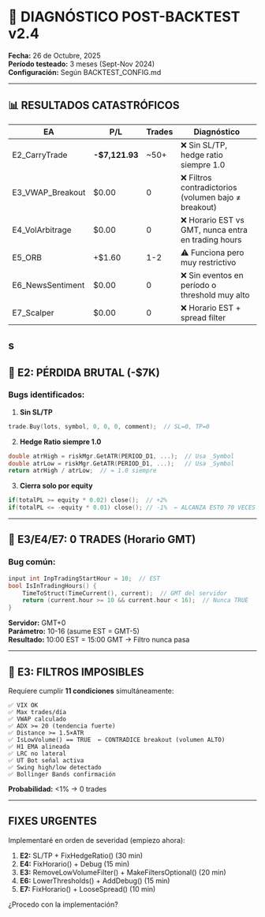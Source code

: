 # 🚨 DIAGNÓSTICO POST-BACKTEST v2.4

**Fecha:** 26 de Octubre, 2025  
**Período testeado:** 3 meses (Sept-Nov 2024)  
**Configuración:** Según BACKTEST_CONFIG.md

---

## 📊 RESULTADOS CATASTRÓFICOS

| EA | P/L | Trades | Diagnóstico |
|----|-----|--------|-------------|
| E2_CarryTrade | **-$7,121.93** | ~50+ | ❌ Sin SL/TP, hedge ratio siempre 1.0 |
| E3_VWAP_Breakout | $0.00 | 0 | ❌ Filtros contradictorios (volumen bajo ≠ breakout) |
| E4_VolArbitrage | $0.00 | 0 | ❌ Horario EST vs GMT, nunca entra en trading hours |
| E5_ORB | +$1.60 | 1-2 | ⚠️ Funciona pero muy restrictivo |
| E6_NewsSentiment | $0.00 | 0 | ❌ Sin eventos en período o threshold muy alto |
| E7_Scalper | $0.00 | 0 | ❌ Horario EST + spread filter |
s
---

## 🔴 E2: PÉRDIDA BRUTAL (-$7K)

### Bugs identificados:

1. **Sin SL/TP**
```cpp
trade.Buy(lots, symbol, 0, 0, 0, comment);  // SL=0, TP=0
```

2. **Hedge Ratio siempre 1.0**
```cpp
double atrHigh = riskMgr.GetATR(PERIOD_D1, ...);  // Usa _Symbol
double atrLow = riskMgr.GetATR(PERIOD_D1, ...);   // Usa _Symbol
return atrHigh / atrLow;  // = 1.0 siempre
```

3. **Cierra solo por equity**
```cpp
if(totalPL >= equity * 0.02) close();  // +2%
if(totalPL <= -equity * 0.01) close(); // -1%  ← ALCANZA ESTO 70 VECES
```

---

## 🔴 E3/E4/E7: 0 TRADES (Horario GMT)

### Bug común:
```cpp
input int InpTradingStartHour = 10;  // EST
bool IsInTradingHours() {
    TimeToStruct(TimeCurrent(), current);  // GMT del servidor
    return (current.hour >= 10 && current.hour < 16);  // Nunca TRUE
}
```

**Servidor:** GMT+0  
**Parámetro:** 10-16 (asume EST = GMT-5)  
**Resultado:** 10:00 EST = 15:00 GMT → Filtro nunca pasa

---

## 🔴 E3: FILTROS IMPOSIBLES

Requiere cumplir **11 condiciones** simultáneamente:

```
✅ VIX OK
✅ Max trades/día
✅ VWAP calculado
✅ ADX >= 20 (tendencia fuerte)
✅ Distance >= 1.5×ATR
✅ IsLowVolume() == TRUE  ← CONTRADICE breakout (volumen ALTO)
✅ H1 EMA alineada
✅ LRC no lateral
✅ UT Bot señal activa
✅ Swing high/low detectado
✅ Bollinger Bands confirmación
```

**Probabilidad:** <1% → 0 trades

---

## FIXES URGENTES

Implementaré en orden de severidad (empiezo ahora):

1. **E2:** SL/TP + FixHedgeRatio() (30 min)
2. **E4:** FixHorario() + Debug (15 min)
3. **E3:** RemoveLowVolumeFilter() + MakeFiltersOptional() (20 min)
4. **E6:** LowerThresholds() + AddDebug() (15 min)
5. **E7:** FixHorario() + LooseSpread() (10 min)

¿Procedo con la implementación?
